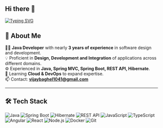 ## Hi there 👋

<!--
**vijaybaghel1041/vijaybaghel1041** is a ✨ _special_ ✨ repository because its `README.md` (this file) appears on your GitHub profile.

Here are some ideas to get you started:

- 🔭 I’m currently working on ...
- 🌱 I’m currently learning ...
- 👯 I’m looking to collaborate on ...
- 🤔 I’m looking for help with ...
- 💬 Ask me about ...
- 📫 How to reach me: ...
- 😄 Pronouns: ...
- ⚡ Fun fact: ...
-->

<!-- Typing Animation -->
[![Typing SVG](https://readme-typing-svg.herokuapp.com?font=Fira+Code&size=28&duration=4000&pause=1000&color=0072FF&width=600&lines=Hi%2C+I'm+Vijay+Baghel+👋;Java+Developer+%7C+Spring+Boot+%7C+REST+API;Full-Stack+Developer+%7C+Open+Source+Enthusiast)](https://git.io/typing-svg)


## 🚀 About Me
👨‍💻 **Java Developer** with nearly **3 years of experience** in software design and development.  
💡 Proficient in **Design, Development and Integration** of applications across different domains.  
⚙️ Experienced in **Java, Spring MVC, Spring Boot, REST API, Hibernate**.  
🌱 Learning **Cloud & DevOps** to expand expertise.  
📫 Contact: **vijaybaghel1041@gmail.com**

---

## 🛠️ Tech Stack
![Java](https://img.shields.io/badge/Java-ED8B00?logo=java&logoColor=white)
![Spring Boot](https://img.shields.io/badge/Spring%20Boot-6DB33F?logo=springboot&logoColor=white)
![Hibernate](https://img.shields.io/badge/Hibernate-59666C?logo=hibernate&logoColor=white)
![REST API](https://img.shields.io/badge/REST-API-orange)
![JavaScript](https://img.shields.io/badge/JavaScript-ES6+-yellow?logo=javascript&logoColor=white)
![TypeScript](https://img.shields.io/badge/TypeScript-blue?logo=typescript&logoColor=white)
![Angular](https://img.shields.io/badge/Angular-red?logo=angular&logoColor=white)
![React](https://img.shields.io/badge/React-blue?logo=react&logoColor=white)
![Node.js](https://img.shields.io/badge/Node.js-green?logo=node.js&logoColor=white)
![Docker](https://img.shields.io/badge/Docker-2496ED?logo=docker&logoColor=white)
![Git](https://img.shields.io)
